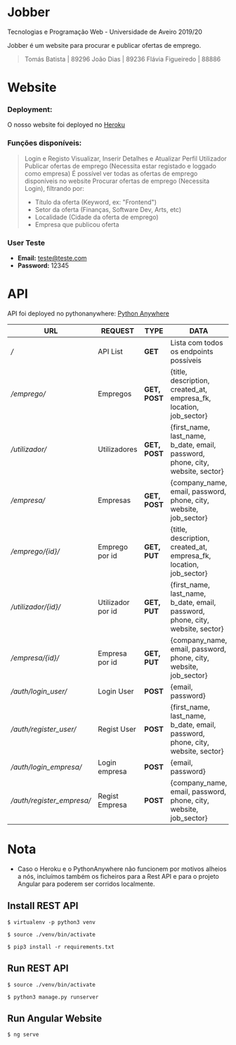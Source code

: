 # Jobber

Tecnologias e Programação Web - Universidade de Aveiro 2019/20

Jobber é um website para procurar e publicar ofertas de emprego.

> Tomás Batista | 89296
> João Dias | 89236
> Flávia Figueiredo | 88886 


# Website
### Deployment:
O nosso website foi deployed no [Heroku](heroku.com)

### Funções disponíveis:

> Login e Registo
> Visualizar, Inserir Detalhes e Atualizar Perfil Utilizador
> Publicar ofertas de emprego (Necessita estar registado e loggado como empresa)
> É possível ver todas as ofertas de emprego disponíveis no website
> Procurar ofertas de emprego (Necessita Login), filtrando por:
> - Título da oferta (Keyword, ex: "Frontend")   
> - Setor da oferta (Finanças, Software Dev, Arts, etc)
> - Localidade (Cidade da oferta de emprego)    
> - Empresa que publicou oferta  


### User Teste
- **Email:** teste@teste.com
- **Password:** 12345

# API

API foi deployed no pythonanywhere: [Python Anywhere](http://tomas99batista.pythonanywhere.com/)

|URL |REQUEST|TYPE|DATA |  
|-|-|-|-|
|*/*|API List | **GET** |Lista com todos os endpoints possíveis
|*/emprego/*|Empregos | **GET, POST** |{title, description, created_at, empresa_fk, location, job_sector}
|*/utilizador/*|Utilizadores | **GET, POST** |{first_name, last_name, b_date, email, password, phone, city, website, sector}
|*/empresa/*|Empresas | **GET, POST** |{company_name, email, password, phone, city, website, job_sector}
|*/emprego/{id}/*|Emprego por id| **GET, PUT** |{title, description, created_at, empresa_fk, location, job_sector}
|*/utilizador/{id}/*|Utilizador por id | **GET, PUT** |{first_name, last_name, b_date, email, password, phone, city, website, sector}
|*/empresa/{id}/*|Empresa por id | **GET, PUT** |{company_name, email, password, phone, city, website, job_sector}
|*/auth/login_user/*|Login User | **POST** |{email, password}
|*/auth/register_user/*|Regist User | **POST** |{first_name, last_name, b_date, email, password, phone, city, website, sector}
|*/auth/login_empresa/*|Login empresa | **POST** |{email, password}
|*/auth/register_empresa/*|Regist Empresa | **POST** |{company_name, email, password, phone, city, website, job_sector}

# Nota
- Caso o Heroku e o PythonAnywhere não funcionem por motivos alheios a nós, incluímos também os ficheiros para a Rest API e para o projeto Angular para poderem ser corridos localmente.

## Install REST API

`$ virtualenv -p python3 venv`

`$ source ./venv/bin/activate`

`$ pip3 install -r requirements.txt`

## Run REST API

`$ source ./venv/bin/activate`

`$ python3 manage.py runserver`

## Run Angular Website
`$ ng serve`
